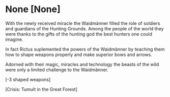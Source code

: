 # None [None]
With the newly received miracle the Waidmänner filled the role of soldiers and guardians of the Hunting Grounds. Among the people of the world they were thanks to the gifts of the hunting god the best hunters one could imagine. 

In fact Rictus suplemented the powers of the Waidmänner by teaching them how to shape weapons properly and make superior bows and arrows.

Adorned with their magic, miracles and technology the beasts of the wild were only a limited challenge to the Waidmänner.

[-3 shaped weapons]

[Crisis: Tumult in the Great Forest]
